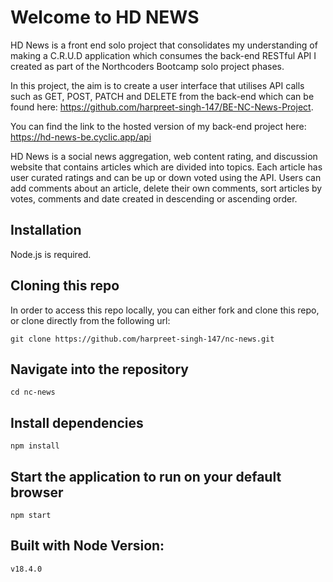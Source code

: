 # Welcome to HD NEWS

HD News is a front end solo project that consolidates my understanding of making a C.R.U.D application which consumes the back-end RESTful API I created as part of the Northcoders Bootcamp solo project phases. 

In this project, the aim is to create a user interface that utilises API calls such as GET, POST, PATCH and DELETE from the back-end which can be found here: https://github.com/harpreet-singh-147/BE-NC-News-Project.

You can find the link to the hosted version of my back-end project here: https://hd-news-be.cyclic.app/api

HD News is a social news aggregation, web content rating, and discussion website that contains articles which are divided into topics. Each article has user curated ratings and can be up or down voted using the API. Users can add comments about an article, delete their own comments, sort articles by votes, comments and date created in descending or ascending order.

## Installation
Node.js is required.

## Cloning this repo

In order to access this repo locally, you can either fork and clone this repo, or clone directly from the following url:

```
git clone https://github.com/harpreet-singh-147/nc-news.git
```
## Navigate into the repository
```
cd nc-news
```

## Install dependencies
```
npm install
```

## Start the application to run on your default browser
```
npm start
```


## Built with Node Version:
```
v18.4.0
```

